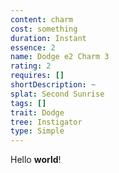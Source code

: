 ```yaml
---
content: charm
cost: something
duration: Instant
essence: 2
name: Dodge e2 Charm 3
rating: 2
requires: []
shortDescription: ~
splat: Second Sunrise
tags: []
trait: Dodge
tree: Instigator
type: Simple
---
```


Hello **world**!
